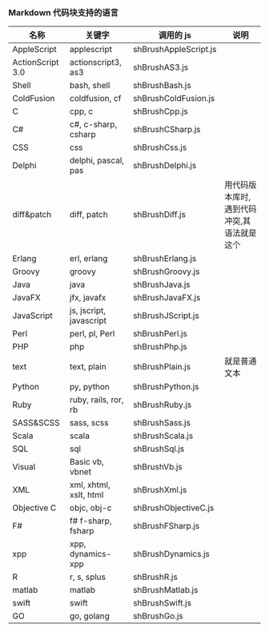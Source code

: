### Markdown 代码块支持的语言

| 名称 | 关键字 | 调用的 js |	说明 |
|-----|-------|----------|-----|
| AppleScript |	applescript |	shBrushAppleScript.js |	
| ActionScript 3.0 |	actionscript3, as3 |	shBrushAS3.js	|
| Shell |	bash, shell | shBrushBash.js |
| ColdFusion | coldfusion, cf | shBrushColdFusion.js	|
| C	| cpp, c |	shBrushCpp.js	|
| C# | c#, c-sharp, csharp | shBrushCSharp.js	|
| CSS |	css |	shBrushCss.js	|
| Delphi | delphi, pascal, pas | shBrushDelphi.js	|
| diff&patch | diff, patch | shBrushDiff.js | 用代码版本库时,遇到代码冲突,其语法就是这个 |
| Erlang | erl, erlang | shBrushErlang.js	|
| Groovy | groovy |	shBrushGroovy.js |	
| Java | java | shBrushJava.js |
| JavaFX |	jfx, javafx	| shBrushJavaFX.js |
| JavaScript | js, jscript, javascript | shBrushJScript.js |
| Perl | perl, pl, Perl | shBrushPerl.js |
| PHP |	php	| shBrushPhp.js	|
| text | text, plain | shBrushPlain.js | 就是普通文本 |
| Python | py, python |	shBrushPython.js |	
| Ruby | ruby, rails, ror, rb |	shBrushRuby.js |
| SASS&SCSS |	sass, scss | shBrushSass.js	|
| Scala |	scala |	shBrushScala.js	|
| SQL	| sql	| shBrushSql.js	|
| Visual | Basic vb, vbnet | shBrushVb.js	|
| XML |	xml, xhtml, xslt, html | shBrushXml.js	|
| Objective C |	objc, obj-c | shBrushObjectiveC.js 
| F# | f# f-sharp, fsharp	| shBrushFSharp.js |
| xpp |	xpp, dynamics-xpp |	shBrushDynamics.js |
| R |	r, s, splus |	shBrushR.js	|
| matlab | matlab |	shBrushMatlab.js |
| swift | swift |	shBrushSwift.js	|
| GO | go, golang	| shBrushGo.js |
